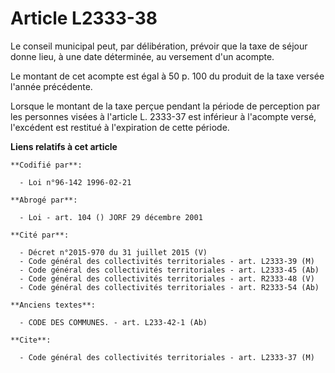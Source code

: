 # Article L2333-38

Le conseil municipal peut, par délibération, prévoir que la taxe de séjour donne lieu, à une date déterminée, au versement
d'un acompte.

Le montant de cet acompte est égal à 50 p. 100 du produit de la taxe versée l'année précédente.

Lorsque le montant de la taxe perçue pendant la période de perception par les personnes visées à l'article L. 2333-37 est
inférieur à l'acompte versé, l'excédent est restitué à l'expiration de cette période.

**Liens relatifs à cet article**

	**Codifié par**:

	  - Loi n°96-142 1996-02-21

	**Abrogé par**:

	  - Loi - art. 104 () JORF 29 décembre 2001

	**Cité par**:

	  - Décret n°2015-970 du 31 juillet 2015 (V)
	  - Code général des collectivités territoriales - art. L2333-39 (M)
	  - Code général des collectivités territoriales - art. L2333-45 (Ab)
	  - Code général des collectivités territoriales - art. R2333-48 (V)
	  - Code général des collectivités territoriales - art. R2333-54 (Ab)

	**Anciens textes**:

	  - CODE DES COMMUNES. - art. L233-42-1 (Ab)

	**Cite**:

	  - Code général des collectivités territoriales - art. L2333-37 (M)
